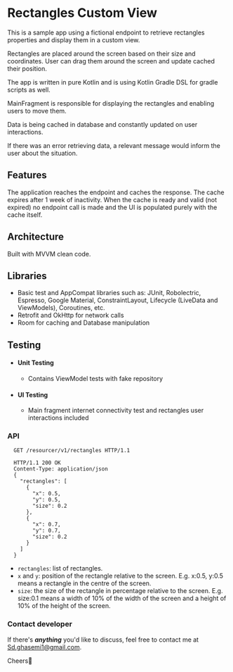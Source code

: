 # Rectangles Custom View
This is a sample app using a fictional endpoint to retrieve rectangles properties and display them in a custom view.

Rectangles are placed around the screen based on their size and coordinates. User can drag them around the screen and update cached their position.

The app is written in pure Kotlin and is using Kotlin Gradle DSL for gradle scripts as well.

MainFragment is responsible for displaying the rectangles and enabling users to move them.

Data is being cached in database and constantly updated on user interactions.

If there was an error retrieving data, a relevant message would inform the user about the situation.

## Features
The application reaches the endpoint and caches the response. The cache expires after 1 week of inactivity.
When the cache is ready and valid (not expired) no endpoint call is made and the UI is populated purely with the cache itself.

## Architecture
Built with MVVM clean code.

## Libraries
<ul>
<li>Basic test and AppCompat libraries such as: JUnit, Robolectric, Espresso, Google Material, ConstraintLayout, Lifecycle (LiveData and ViewModels), Coroutines, etc.</li>
<li>Retrofit and OkHttp for network calls</li>
<li>Room for caching and Database manipulation</li>
</ul>

## Testing
- #### Unit Testing
  - Contains ViewModel tests with fake repository
- #### UI Testing
  - Main fragment internet connectivity test and rectangles user interactions included

### API
```
  GET /resourcer/v1/rectangles HTTP/1.1

  HTTP/1.1 200 OK
  Content-Type: application/json
  {
    "rectangles": [
      {
        "x": 0.5,
        "y": 0.5,
        "size": 0.2
      },
      {
        "x": 0.7,
        "y": 0.7,
        "size": 0.2
      }
    ]
  }
```
- `rectangles`: list of rectangles.
- `x` and `y`: position of the rectangle relative to the screen. E.g. x:0.5, y:0.5 means a
  rectangle in the centre of the screen.
- `size`: the size of the rectangle in percentage relative to the screen. E.g. size:0.1
  means a width of 10% of the width of the screen and a height of 10% of the height of
  the screen.

### Contact developer

If there's ***anything*** you'd like to discuss, feel free to contact me at [Sd.ghasemi1@gmail.com](mailto:Sd.ghasemi1@gmail.com).

Cheers🍻